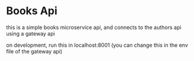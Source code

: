 # Books Api 

this is a simple books microservice api, and connects to the authors api using a gateway api 

on development, run this in localhost:8001 (you can change this in the env file of the gateway api)
